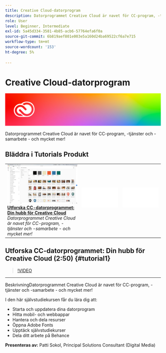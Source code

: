 ```yaml
---
title: Creative Cloud-datorprogram
description: Datorprogrammet Creative Cloud är navet för CC-program, -tjänster och -samarbete - och mycket mer!
role: User
level: Beginner, Intermediate
exl-id: 5a45d334-3581-4b85-acb6-57764efa6f0a
source-git-commit: 6b819aef801e003e5a160d24ba69522cf6a7e715
workflow-type: tm+mt
source-wordcount: '153'
ht-degree: 5%

---
```


# Creative Cloud-datorprogram

![Hero Image-självstudiekurs](../assets/CCDA.jpg)

Datorprogrammet Creative Cloud är navet för CC-program, -tjänster och -samarbete - och mycket mer!

## Bläddra i Tutorials Produkt

<table style="table-layout:fixed">
<tr>
 <td>
   <a href="creativeclouddesktopapp.md#tutorial1">
      <img alt="Utforska CC-datorprogrammet: Din hubb för 
Creative Cloud" src="../assets/ccda_overview_sokol_thumbnail.jpg" />
   </a>
    <div>
   <a href="creativeclouddesktopapp.md#tutorial1"><strong>Utforska CC-datorprogrammet: Din hubb för Creative Cloud</strong></a>
    </div>
    <em>Datorprogrammet Creative Cloud är navet för CC-program, -tjänster och -samarbete - och mycket mer!</em>
    <br>
  </td>
  <td>
    <img alt="Avstånd" src="../assets/Whitespacer.png" />
    <div>
    <br>
  </td>
  <td>
    <img alt="Avstånd" src="../assets/Whitespacer.png" />
    <div>
    <br>
  </td>
</tr>
</table>

## Utforska CC-datorprogrammet: Din hubb för Creative Cloud (2:50) {#tutorial1}

>[!VIDEO](https://video.tv.adobe.com/v/327095?hidetitle=true)

****
BeskrivningDatorprogrammet Creative Cloud är navet för CC-program, -tjänster och -samarbete - och mycket mer!

I den här självstudiekursen får du lära dig att:
* Starta och uppdatera dina datorprogram
* Hitta mobil- och webbappar
* Hantera och dela resurser
* Öppna Adobe Fonts
* Upptäck självstudiekurser
* Dela ditt arbete på Behance

**Presenteras av:**
Patti Sokol, Principal Solutions Consultant (Digital Media)
